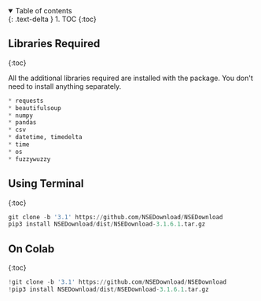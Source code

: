 <details open markdown="block">
  <summary>
    Table of contents
  </summary>
  {: .text-delta }
1. TOC
{:toc}
</details>

## **Libraries Required**
{:toc}

All the additional libraries required are installed with the package. You don't need to install anything separately.

```python
* requests 
* beautifulsoup
* numpy
* pandas
* csv
* datetime, timedelta 
* time
* os
* fuzzywuzzy
```

## Using Terminal ##
{:toc}

```python
git clone -b '3.1' https://github.com/NSEDownload/NSEDownload
pip3 install NSEDownload/dist/NSEDownload-3.1.6.1.tar.gz 
```

## On Colab ##
{:toc}

```python
!git clone -b '3.1' https://github.com/NSEDownload/NSEDownload
!pip3 install NSEDownload/dist/NSEDownload-3.1.6.1.tar.gz 
```